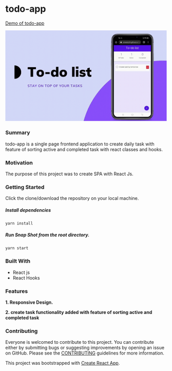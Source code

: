 # todo-app
[Demo of todo-app](https://vineeta24.github.io/todo-app/)

![](/public/demo.gif)

### Summary

todo-app is a single page frontend application to create daily task with feature of sorting active and completed task with react classes and hooks.

### Motivation

The purpose of this project was to create SPA with React Js.

### Getting Started

Click the clone/download the repository on your local machine.

##### Install dependencies

`yarn install`

##### Run Snap Shot from the root directory.

`yarn start`

### Built With

- React js
- React Hooks

### Features

**1. Responsive Design.**

**2. create task functionality added with feature of sorting active and completed task**


### Contributing

Everyone is welcomed to contribute to this project. You can contribute either by submitting bugs or suggesting improvements by opening an issue on GitHub. Please see the [CONTRIBUTING](CONTRIBUTING.md) guidelines for more information.

This project was bootstrapped with [Create React App](https://github.com/facebook/create-react-app).